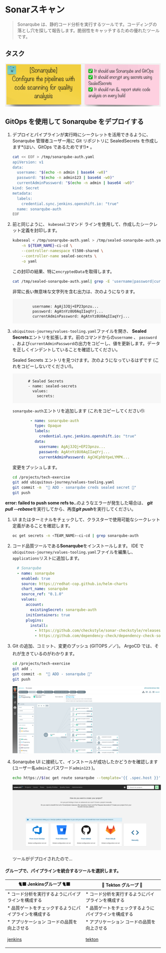 # Sonarスキャン

> Sonarqube は、静的コード分析を実行するツールです。コーディングの落とし穴を探して報告します。脆弱性をキャッチするための優れたツールです。

## タスク

![task-sonar](./images/task-sonar.png)

## GitOps を使用して Sonarqube をデプロイする

1. デプロイとパイプラインが実行時にシークレットを活用できるように、Sonarqube 管理者ユーザー用に Git リポジトリに SealedSecrets を作成します*(はい、GitOps であるためです!)* 。

    ```bash
    cat << EOF > /tmp/sonarqube-auth.yaml
    apiVersion: v1
    data:
      username: "$(echo -n admin | base64 -w0)"
      password: "$(echo -n admin123 | base64 -w0)"
      currentAdminPassword: "$(echo -n admin | base64 -w0)"
    kind: Secret
    metadata:
      labels:
        credential.sync.jenkins.openshift.io: "true"
      name: sonarqube-auth
    EOF
    ```

2. 前と同じように、 `kubeseal`コマンド ラインを使用して、作成したシークレット定義を封印します。

    ```bash
    kubeseal < /tmp/sonarqube-auth.yaml > /tmp/sealed-sonarqube-auth.yaml \
        -n ${TEAM_NAME}-ci-cd \
        --controller-namespace tl500-shared \
        --controller-name sealed-secrets \
        -o yaml
    ```

    この封印の結果、特に`encryptedData`を取得します。

    ```bash
    cat /tmp/sealed-sonarqube-auth.yaml| grep -E 'username|password|currentAdminPassword'
    ```

    非常に長い無意味な文字列を含む出力は、次のようになります。

     <div class="highlight" style="background: #f7f7f7">
     <pre><code class="language-yaml">
            username: AgAj3JQj+EP23pnzu...
            password: AgAtnYz8U0AqIIaqYrj...
            currentAdminPassword: AgAtnYz8U0AqIIaqYrj...
        </code></pre>
    </div>
    

3. `ubiquitous-journey/values-tooling.yaml`ファイルを開き、 **Sealed Secrets**エントリを拡張します。前のコマンドからの`username` 、 `password` 、および`currentAdminPassword`の出力をコピーし、値を更新します。データを正しくインデントしていることを確認してください。

    Sealed Secrets エントリを見つけます。次のようになっているはずです (これをコピーしないでください!)。

     <div class="highlight" style="background: #f7f7f7">
     <pre><code class="language-yaml">
          # Sealed Secrets
          - name: sealed-secrets
            values:
              secrets:
        </code></pre>
    </div>


    `sonarqube-auth`エントリを追加します (これをコピーしてください!):

    ```yaml
            - name: sonarqube-auth
              type: Opaque
              labels:
                credential.sync.jenkins.openshift.io: "true"
              data:
                username: AgAj3JQj+EP23pnzu...
                password: AgAtnYz8U0AqIIaqYrj...
                currentAdminPassword: AgCHCphbYpeLYMPK...
    ```

    変更をプッシュします。

    ```bash
    cd /projects/tech-exercise
    git add ubiquitous-journey/values-tooling.yaml
    git commit -m  "🍳 ADD - sonarqube creds sealed secret 🍳"
    git push
    ```

  <p class="tip"><b>error: failed to push some refs to..</b>のようなエラーが発生した場合は、 <b><i>git pull --rebase</i></b>を実行してから、再度<b><i>git push</i></b>を実行してください。</p>


1. UI またはターミナルをチェックして、クラスターで使用可能なシークレット定義があることを確認します。

    ```bash
    oc get secrets -n <TEAM_NAME>-ci-cd | grep sonarqube-auth
    ```

2. コード品質ツールである**Sonarqube**をインストールします。 IDE で`ubiquitous-journey/values-tooling.yaml`ファイルを編集し、 `applications`リストに追加します。

    ```yaml
      # Sonarqube
      - name: sonarqube
        enabled: true
        source: https://redhat-cop.github.io/helm-charts
        chart_name: sonarqube
        source_ref: "0.1.0"
        values:
          account:
            existingSecret: sonarqube-auth
          initContainers: true
          plugins:
            install:
              - https://github.com/checkstyle/sonar-checkstyle/releases/download/9.2/checkstyle-sonar-plugin-9.2.jar
              - https://github.com/dependency-check/dependency-check-sonar-plugin/releases/download/2.0.8/sonar-dependency-check-plugin-2.0.8.jar
    ```

3. Git の追加、コミット、変更のプッシュ (GITOPS 🪄🪄)。 ArgoCD では、それが生きているのがわかります。

    ```bash
    cd /projects/tech-exercise
    git add .
    git commit -m  "🦇 ADD - sonarqube 🦇"
    git push
    ```

    ![argocd-sonar](./images/argocd-sonar.png)

4. Sonarqube UI に接続して、インストールが成功したかどうかを確認します (ユーザー名`admin`とパスワード`admin123` )。

    ```bash
    echo https://$(oc get route sonarqube --template='{{ .spec.host }}' -n ${TEAM_NAME}-ci-cd)
    ```

    ![sonary-alive](./images/sonary-alive.png)

    ツールがデプロイされたので...

#### グループで、パイプラインを統合するツールを選択します。

🐈‍⬛ **Jenkinsグループ** 🐈‍⬛ | 🐅 **Tekton グループ** 🐅
--- | ---
* コード分析を実行するようにパイプラインを構成する | * コード分析を実行するようにパイプラインを構成する
* 品質ゲートをチェックするようにパイプラインを構成する | * 品質ゲートをチェックするようにパイプラインを構成する
* アプリケーション コードの品質を向上させる | * アプリケーション コードの品質を向上させる
<span style="color:blue;"><p><a href="3-revenge-of-the-automated-testing/1a-jenkins.md">jenkins</a></p></span> | <span style="color:blue;"><p><a href="3-revenge-of-the-automated-testing/1b-tekton.md">tekton</a></p></span>
